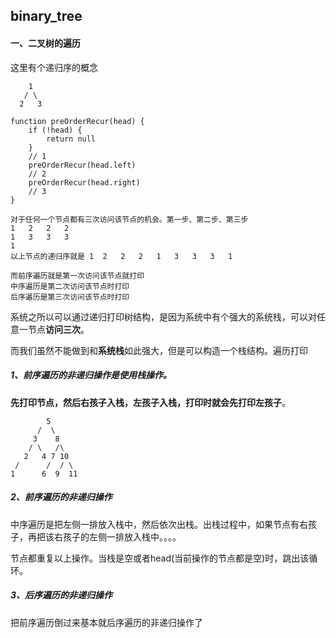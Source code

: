## binary_tree

#### 一、二叉树的遍历

这里有个递归序的概念
```
    1
   / \    
  2   3

function preOrderRecur(head) {
    if (!head) {
        return null
    }
    // 1
    preOrderRecur(head.left)
    // 2
    preOrderRecur(head.right)
    // 3
}

对于任何一个节点都有三次访问该节点的机会。第一步、第二步、第三步
1   2   2   2   
1   3   3   3
1
以上节点的递归序就是 1  2   2   2   1   3   3   3   1

而前序遍历就是第一次访问该节点就打印
中序遍历是第二次访问该节点时打印
后序遍历是第三次访问该节点时打印

```
系统之所以可以通过递归打印树结构，是因为系统中有个强大的系统栈，可以对任意一节点**访问三次**。

而我们虽然不能做到和**系统栈**如此强大，但是可以构造一个栈结构。遍历打印

##### 1、前序遍历的非递归操作是使用栈操作。
**先打印节点，然后右孩子入栈，左孩子入栈，打印时就会先打印左孩子**。

```
        5
      /  \
     3    8
    / \   /\      
   2   4 7 10
 /      /  / \
1      6  9  11    
```

##### 2、前序遍历的非递归操作
中序遍历是把左侧一排放入栈中，然后依次出栈。出栈过程中，如果节点有右孩子，再把该右孩子的左侧一排放入栈中。。。。

节点都重复以上操作。当栈是空或者head(当前操作的节点都是空)时，跳出该循环。

##### 3、后序遍历的非递归操作

把前序遍历倒过来基本就后序遍历的非递归操作了
